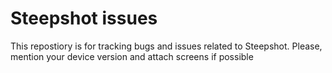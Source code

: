 # Steepshot issues

This repostiory is for tracking bugs and issues related to Steepshot. Please, mention your device version and attach screens if possible 
